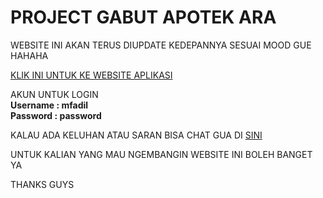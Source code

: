 <h1>PROJECT GABUT APOTEK ARA</h1>

WEBSITE INI AKAN TERUS DIUPDATE KEDEPANNYA SESUAI MOOD GUE HAHAHA

<a href="http://apotekara.herokuapp.com/">KLIK INI UNTUK KE WEBSITE APLIKASI </a>

AKUN UNTUK LOGIN <br>
<strong>
Username : mfadil <br>
Password : password
</strong>

KALAU ADA KELUHAN ATAU SARAN BISA CHAT GUA DI <a href="https://wa.me/6289627821571?text=Assalamualaikum bro">SINI</a>

UNTUK KALIAN YANG MAU NGEMBANGIN WEBSITE INI BOLEH BANGET YA

THANKS GUYS
